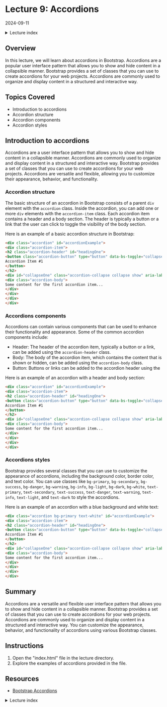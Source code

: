 # Lecture 9: Accordions
2024-09-11

<!--html_preserve--><details>
  <summary>Lecture index</summary>

- [Lecture 1: Introduction and Setup of Bootstrap 5](/lectures/lecture_01/lecture_01.md)
- [Lecture 2: Typography and Colors](/lectures/lecture_02/lecture_02.md)
- [Lecture 3: Buttons](/lectures/lecture_03/lecture_03.md)
- [Lecture 4: Utility Classes](/lectures/lecture_04/lecture_04.md)
- [Lecture 5: Containers](/lectures/lecture_05/lecture_05.md)
- [Lecture 6: Grid Layout](/lectures/lecture_06/lecture_06.md)
- [Lecture 7: Navbars and Forms](/lectures/lecture_07/lecture_07.md)
- [Lecture 8: Cards](/lectures/lecture_08/lecture_08.md)
- [Lecture 9: Accordions](/lectures/lecture_09/lecture_09.md)
- [Lecture 10: List Groups](/lectures/lecture_10/lecture_10.md)
- [Lecture 11: Icons](/lectures/lecture_11/lecture_11.md)
- [Lecture 12: Tooltips and Popovers](/lectures/lecture_12/lecture_12.md)

</details><!--/html_preserve-->


## Overview

In this lecture, we will learn about accordions in Bootstrap. Accordions are a
popular user interface pattern that allows you to show and hide content in a
collapsible manner. Bootstrap provides a set of classes that you can use to
create accordions for your web projects. Accordions are commonly used to
organize and display content in a structured and interactive way.


## Topics Covered

- Introduction to accordions
- Accordion structure
- Accordion components
- Accordion styles

## Introduction to accordions

Accordions are a user interface pattern that allows you to show and hide content
in a collapsible manner. Accordions are commonly used to organize and display
content in a structured and interactive way. Bootstrap provides a set of classes
that you can use to create accordions for your web projects. Accordions are
versatile and flexible, allowing you to customize their appearance, behavior,
and functionality.

### Accordion structure

The basic structure of an accordion in Bootstrap consists of a parent `div`
element with the `accordion` class. Inside the accordion, you can add one or
more `div` elements with the `accordion-item` class. Each accordion item
contains a header and a body section. The header is typically a button or a link
that the user can click to toggle the visibility of the body section.


Here is an example of a basic accordion structure in Bootstrap:

```html
<div class="accordion" id="accordionExample">
<div class="accordion-item">
<h2 class="accordion-header" id="headingOne">
<button class="accordion-button" type="button" data-bs-toggle="collapse" data-bs-target="#collapseOne" aria-expanded="true" aria-controls="collapseOne">
Accordion Item #1
</button>
</h2>
<div id="collapseOne" class="accordion-collapse collapse show" aria-labelledby="headingOne" data-bs-parent="#accordionExample">
<div class="accordion-body">
Some content for the first accordion item...
</div>
</div>
</div>
</div>
```

### Accordions components

Accordions can contain various components that can be used to enhance their
functionality and appearance. Some of the common accordion components include:

- Header: The header of the accordion item, typically a button or a link, can be
added using the `accordion-header` class.
- Body: The body of the accordion item, which contains the content that is
shown or hidden, can be added using the `accordion-body` class.
- Button: Buttons or links can be added to the accordion header using the

Here is an example of an accordion with a header and body section:

```html
<div class="accordion" id="accordionExample">
<div class="accordion-item">
<h2 class="accordion-header" id="headingOne">
<button class="accordion-button" type="button" data-bs-toggle="collapse" data-bs-target="#collapseOne" aria-expanded="true" aria-controls="collapseOne">
Accordion Item #1
</button>
</h2>
<div id="collapseOne" class="accordion-collapse collapse show" aria-labelledby="headingOne" data-bs-parent="#accordionExample">
<div class="accordion-body">
Some content for the first accordion item...
</div>
</div>
</div>
</div>
```

### Accordions styles

Bootstrap provides several classes that you can use to customize the appearance
of accordions, including the background color, border color, and text color. You
can use classes like `bg-primary`, `bg-secondary`, `bg-success`, `bg-danger`,
`bg-warning`, `bg-info`, `bg-light`, `bg-dark`, `bg-white`, `text-primary`,
`text-secondary`, `text-success`, `text-danger`, `text-warning`, `text-info`,
`text-light`, and `text-dark` to style the accordions.


Here is an example of an accordion with a blue background and white text:

```html
<div class="accordion bg-primary text-white" id="accordionExample">
<div class="accordion-item">
<h2 class="accordion-header" id="headingOne">
<button class="accordion-button" type="button" data-bs-toggle="collapse" data-bs-target="#collapseOne" aria-expanded="true" aria-controls="collapseOne">
Accordion Item #1
</button>
</h2>
<div id="collapseOne" class="accordion-collapse collapse show" aria-labelledby="headingOne" data-bs-parent="#accordionExample">
<div class="accordion-body">
Some content for the first accordion item...
</div>
</div>
</div>
</div>
```

## Summary

Accordions are a versatile and flexible user interface pattern that allows you to
show and hide content in a collapsible manner. Bootstrap provides a set of
classes that you can use to create accordions for your web projects. Accordions
are commonly used to organize and display content in a structured and interactive
way. You can customize the appearance, behavior, and functionality of accordions
using various Bootstrap classes.


## Instructions

1. Open the "index.html" file in the lecture directory.
1. Explore the examples of accordions provided in the file.

## Resources

- [Bootstrap Accordions](https://getbootstrap.com/docs/5.1/components/accordion/)



<!--html_preserve--><details>
  <summary>Lecture index</summary>

- [Lecture 1: Introduction and Setup of Bootstrap 5](/lectures/lecture_01/lecture_01.md)
- [Lecture 2: Typography and Colors](/lectures/lecture_02/lecture_02.md)
- [Lecture 3: Buttons](/lectures/lecture_03/lecture_03.md)
- [Lecture 4: Utility Classes](/lectures/lecture_04/lecture_04.md)
- [Lecture 5: Containers](/lectures/lecture_05/lecture_05.md)
- [Lecture 6: Grid Layout](/lectures/lecture_06/lecture_06.md)
- [Lecture 7: Navbars and Forms](/lectures/lecture_07/lecture_07.md)
- [Lecture 8: Cards](/lectures/lecture_08/lecture_08.md)
- [Lecture 9: Accordions](/lectures/lecture_09/lecture_09.md)
- [Lecture 10: List Groups](/lectures/lecture_10/lecture_10.md)
- [Lecture 11: Icons](/lectures/lecture_11/lecture_11.md)
- [Lecture 12: Tooltips and Popovers](/lectures/lecture_12/lecture_12.md)

</details><!--/html_preserve-->

